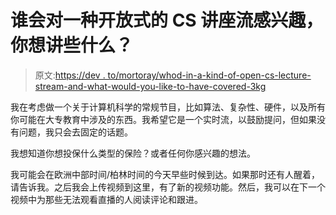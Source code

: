 # 谁会对一种开放式的 CS 讲座流感兴趣，你想讲些什么？

> 原文:[https://dev . to/mortoray/whod-in-a-kind-of-open-cs-lecture-stream-and-what-would-you-like-to-have-covered-3kg](https://dev.to/mortoray/whod-be-interested-in-a-kind-of-open-cs-lecture-stream-and-what-would-you-like-to-have-covered-3kg)

我在考虑做一个关于计算机科学的常规节目，比如算法、复杂性、硬件，以及所有你可能在大专教育中涉及的东西。我希望它是一个实时流，以鼓励提问，但如果没有问题，我只会去固定的话题。

我想知道你想投保什么类型的保险？或者任何你感兴趣的想法。

我可能会在欧洲中部时间/柏林时间的今天早些时候到达。如果那时还有人醒着，请告诉我。之后我会上传视频到这里，有了新的视频功能。然后，我可以在下一个视频中为那些无法观看直播的人阅读评论和跟进。